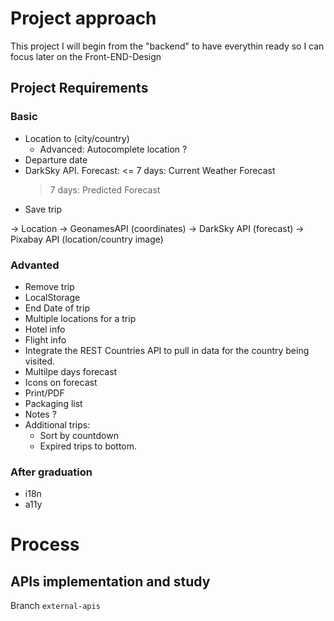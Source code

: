 # Project approach

This project I will begin from the "backend" to have everythin ready so I can focus later on the Front-END-Design

## Project Requirements

### Basic

- Location to (city/country)
  - Advanced: Autocomplete location ?
- Departure date
- DarkSky API. Forecast:
  <= 7 days: Current Weather Forecast
  > 7 days: Predicted Forecast
- Save trip

-> Location -> GeonamesAPI (coordinates) -> DarkSky API (forecast)
-> Pixabay API (location/country image)

### Advanted

- Remove trip
- LocalStorage
- End Date of trip
- Multiple locations for a trip
- Hotel info
- Flight info
- Integrate the REST Countries API to pull in data for the country being visited.
- Multilpe days forecast
- Icons on forecast
- Print/PDF
- Packaging list
- Notes ?
- Additional trips:
  - Sort by countdown
  - Expired trips to bottom.

### After graduation

- i18n
- a11y

# Process

## APIs implementation and study

Branch `external-apis`

